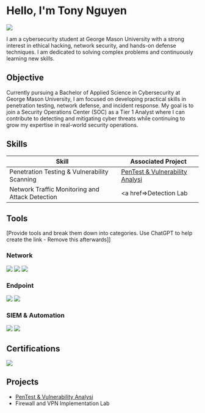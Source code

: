 # Hello, I'm Tony Nguyen
<a href="https://www.linkedin.com/in/nguyentony-cyber/"><img src="https://img.shields.io/badge/-LinkedIn-0072b1?&style=for-the-badge&logo=linkedin&logoColor=white" /></a>

I am a cybersecurity student at George Mason University with a strong interest in ethical hacking, network security, and hands-on defense techniques. I am dedicated to solving complex problems and continuously learning new skills.

## Objective


Currently pursuing a Bachelor of Applied Science in Cybersecurity at George Mason University, I am focused on developing practical skills in penetration testing, network defense, and incident response. My goal is to join a Security Operations Center (SOC) as a Tier 1 Analyst where I can contribute to detecting and mitigating cyber threats while continuing to grow my expertise in real-world security operations.

## Skills


| Skill                                         | Associated Project         |
|-----------------------------------------------|----------------------------|
|Penetration Testing & Vulnerability Scanning        | <a href=https://github.com/nguyentony-cyber/Penetration-Testing-Lab>PenTest & Vulnerability Analysi</a>|
| Network Traffic Monitoring and Attack Detection | <a href=>Detection Lab</a>|

## Tools
[Provide tools and break them down into categories. Use ChatGPT to help create the link - Remove this afterwards]]

### Network
<div>
    <img src="https://img.shields.io/badge/-Wireshark-1679A7?&style=for-the-badge&logo=Wireshark&logoColor=white" />
    <img src="https://img.shields.io/badge/-Nmap-7AA2F7?&style=for-the-badge&logo=nmap&logoColor=white" />
    <img src="https://img.shields.io/badge/-pfSense-191919?&style=for-the-badge&logo=pfSense&logoColor=white" />
</div>

### Endpoint  
<div>
    <img src="https://img.shields.io/badge/-Kali_Linux-557C94?&style=for-the-badge&logo=kali-linux&logoColor=white" />
    <img src="https://img.shields.io/badge/-Metasploit-FF0000?&style=for-the-badge&logo=metasploit&logoColor=white" />
</div>

### SIEM & Automation  
<div>
    <img src="https://img.shields.io/badge/-Splunk-000000?&style=for-the-badge&logo=Splunk&logoColor=white" />
    <img src="https://img.shields.io/badge/-Microsoft_Sentinel-0078D4?&style=for-the-badge&logo=Microsoft&logoColor=white" />
</div>

## Certifications  
<div>
    <img src="https://img.shields.io/badge/-Security%2B-FF0000?&style=for-the-badge&logo=CompTIA&logoColor=white" />
</div>

## Projects

- <a href=https://github.com/nguyentony-cyber/Penetration-Testing-Lab>PenTest & Vulnerability Analysi</a>
- Firewall and VPN Implementation Lab
